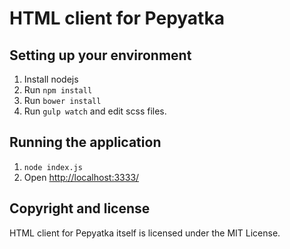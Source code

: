 HTML client for Pepyatka
========================

Setting up your environment
---------------------------

1. Install nodejs
2. Run `npm install`
3. Run `bower install`
4. Run `gulp watch` and edit scss files.

Running the application
-----------------------

1. `node index.js`
2. Open [http://localhost:3333/](http://localhost:3333/)


Copyright and license
---------------------

HTML client for Pepyatka itself is licensed under the MIT License.
